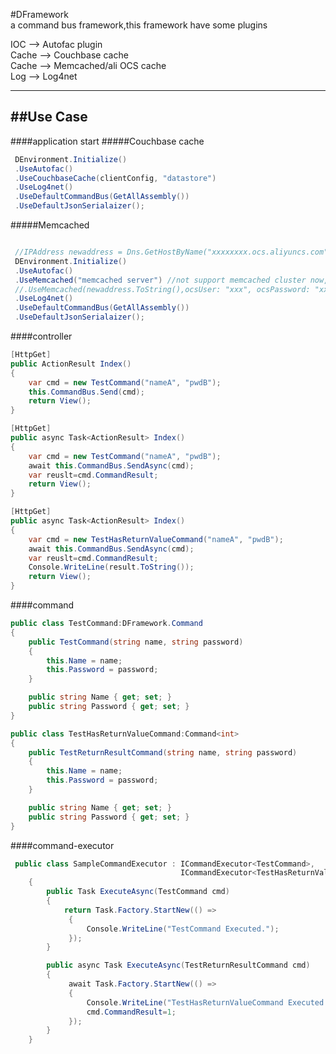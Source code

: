 #DFramework    
a command bus framework,this framework have some plugins

IOC     --> Autofac plugin   
Cache   --> Couchbase cache   
Cache   --> Memcached/ali OCS cache  
Log     --> Log4net   

----------


##Use Case
----------
####application start
#####Couchbase cache
```csharp
 DEnvironment.Initialize()
 .UseAutofac()
 .UseCouchbaseCache(clientConfig, "datastore")
 .UseLog4net()
 .UseDefaultCommandBus(GetAllAssembly())
 .UseDefaultJsonSerialaizer();
```
#####Memcached
```csharp

 //IPAddress newaddress = Dns.GetHostByName("xxxxxxxx.ocs.aliyuncs.com").AddressList.FirstOrDefault();
 DEnvironment.Initialize()
 .UseAutofac()
 .UseMemcached("memcached server") //not support memcached cluster now, will support later
 //.UseMemcached(newaddress.ToString(),ocsUser: "xxx", ocsPassword: "xxx")
 .UseLog4net()
 .UseDefaultCommandBus(GetAllAssembly())
 .UseDefaultJsonSerialaizer();
```

####controller

```csharp
[HttpGet]
public ActionResult Index()
{
    var cmd = new TestCommand("nameA", "pwdB");
    this.CommandBus.Send(cmd);
    return View();
}
```

```csharp
[HttpGet]
public async Task<ActionResult> Index()
{
    var cmd = new TestCommand("nameA", "pwdB");
    await this.CommandBus.SendAsync(cmd);
    var reuslt=cmd.CommandResult;
    return View();
}
```

```csharp
[HttpGet]
public async Task<ActionResult> Index()
{
    var cmd = new TestHasReturnValueCommand("nameA", "pwdB");
    await this.CommandBus.SendAsync(cmd);
    var reuslt=cmd.CommandResult;
    Console.WriteLine(result.ToString());
    return View();
}
```


####command
```csharp
public class TestCommand:DFramework.Command
{
    public TestCommand(string name, string password)
    {
        this.Name = name;
        this.Password = password;
    }

    public string Name { get; set; }
    public string Password { get; set; }
}
```

```csharp
public class TestHasReturnValueCommand:Command<int>
{
    public TestReturnResultCommand(string name, string password)
    {
        this.Name = name;
        this.Password = password;
    }

    public string Name { get; set; }
    public string Password { get; set; } 
}
```

####command-executor
```csharp
 public class SampleCommandExecutor : ICommandExecutor<TestCommand>,
                                      ICommandExecutor<TestHasReturnValueCommand>
    {
        public Task ExecuteAsync(TestCommand cmd)
        {
            return Task.Factory.StartNew(() =>
             {
                 Console.WriteLine("TestCommand Executed.");
             });
        }

        public async Task ExecuteAsync(TestReturnResultCommand cmd)
        {
             await Task.Factory.StartNew(() =>
             {
                 Console.WriteLine("TestHasReturnValueCommand Executed.");
                 cmd.CommandResult=1;
             });
        }
    }
```
